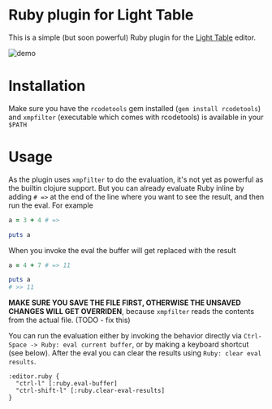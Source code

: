 # Ruby plugin for Light Table

This is a simple (but soon powerful) Ruby plugin for the [Light Table](http://lighttable.com/) editor.

![demo](http://i.imgur.com/pFtzOw3.gif)

# Installation

Make sure you have the `rcodetools` gem installed (`gem install rcodetools`) and `xmpfilter` (executable which comes with rcodetools) is available in your `$PATH`

# Usage

As the plugin uses `xmpfilter` to do the evaluation, it's not yet as powerful as the builtin clojure support. But you can already evaluate Ruby inline by adding `# =>` at the end of the line where you want to see the result, and then run the eval. For example

```ruby
a = 3 + 4 # =>

puts a
```

When you invoke the eval the buffer will get replaced with the result

```ruby
a = 4 + 7 # => 11

puts a
# >> 11
```

**MAKE SURE YOU SAVE THE FILE FIRST, OTHERWISE THE UNSAVED CHANGES WILL GET OVERRIDEN**, because `xmpfilter` reads the contents from the actual file. (TODO - fix this)

You can run the evaluation either by invoking the behavior directly via `Ctrl-Space -> Ruby: eval current buffer`, or by making a keyboard shortcut (see below). After the eval you can clear the results using `Ruby: clear eval results`.

```
:editor.ruby {
  "ctrl-l" [:ruby.eval-buffer]
  "ctrl-shift-l" [:ruby.clear-eval-results]
}
```
